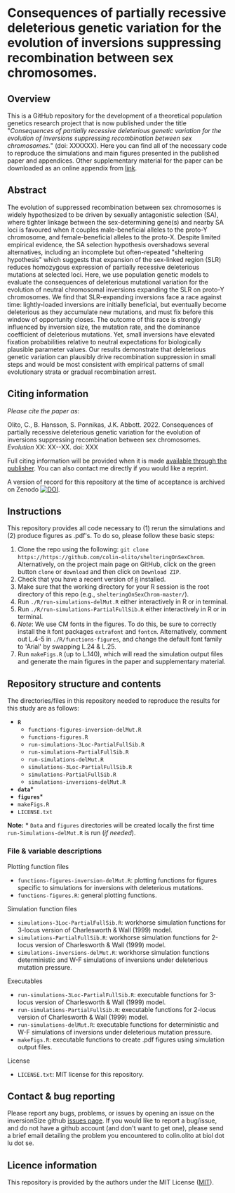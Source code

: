 # Consequences of partially recessive deleterious genetic variation for the evolution of inversions suppressing recombination between sex chromosomes.

## Overview

This is a GitHub repository for the development of a theoretical population genetics research project that is now published under the title "*Consequences of partially recessive deleterious genetic variation for the evolution of inversions suppressing recombination between sex chromosomes.*" (doi: XXXXXX). Here you can find all of the necessary code to reproduce the simulations and main figures presented in the published paper and appendices. Other supplementary material for the paper can be downloaded as an online appendix from [link](URL).


## Abstract

The evolution of suppressed recombination between sex chromosomes is widely hypothesized to be driven by sexually antagonistic selection (SA), where tighter linkage between the sex-determining gene(s) and nearby SA loci is favoured when it couples male-beneficial alleles to the proto-Y chromosome, and female-beneficial alleles to the proto-X. Despite limited empirical evidence, the SA selection hypothesis overshadows several alternatives, including an incomplete but often-repeated "sheltering hypothesis" which suggests that expansion of the sex-linked region (SLR) reduces homozygous expression of partially recessive deleterious mutations at selected loci. Here, we use population genetic models to evaluate the consequences of deleterious mutational variation for the evolution of neutral chromosomal inversions expanding the SLR on proto-Y chromosomes. We find that SLR-expanding inversions face a race against time: lightly-loaded inversions are initially beneficial, but eventually become deleterious as they accumulate new mutations, and must fix before this window of opportunity closes. The outcome of this race is strongly influenced by inversion size, the mutation rate, and the dominance coefficient of deleterious mutations. Yet, small inversions have elevated fixation probabilities relative to neutral expectations for biologically plausible parameter values. Our results demonstrate that deleterious genetic variation can plausibly drive recombination suppression in small steps and would be most consistent with empirical patterns of small evolutionary strata or gradual recombination arrest.



## Citing information
*Please cite the paper as*:

Olito, C., B. Hansson, S. Ponnikas, J.K. Abbott. 2022. Consequences of partially recessive deleterious genetic variation for the evolution of inversions suppressing recombination between sex chromosomes. *Evolution* XX: XX--XX. doi: XXX

Full citing information will be provided when it is made [available through the publisher](https://onlinelibrary.wiley.com/toc/15585646/0/0). You can also contact me directly if you would like a reprint. 

A version of record for this repository at the time of acceptance is archived on Zenodo [![DOI](https://zenodo.org/badge/449208001.svg)](https://zenodo.org/badge/latestdoi/449208001).

##  Instructions

This repository provides all code necessary to (1) rerun the simulations and (2) produce figures as .pdf's. To do so, please follow these basic steps:

1. Clone the repo using the following: `git clone https://https://github.com/colin-olito/shelteringOnSexChrom`. Alternatively, on the project main page on GitHub, click on the green button `clone` or `download` and then click on `Download ZIP`.  
2. Check that you have a recent version of [`R`](https://www.r-project.org/) installed. 
3. Make sure that the working directory for your R session is the root directory of this repo (e.g., `shelteringOnSexChrom-master/`).
4. Run `./R/run-simulations-delMut.R` either interactively in R or in terminal.
5. Run `./R/run-simulations-PartialFullSib.R` either interactively in R or in terminal.
6. *Note*: We use CM fonts in the figures. To do this, be sure to correctly install the `R` font packages `extrafont` and `fontcm`. Alternatively, comment out L.4-5 in `./R/functions-figures`, and change the default font family to 'Arial' by swapping L.24 & L.25.
7. Run `makeFigs.R` (up to L.140), which will read the simulation output files and generate the main figures in the paper and supplementary material.  



## Repository structure and contents 

The directories/files in this repository needed to reproduce the results for this study are as follows:  

- **`R`**   
	- `functions-figures-inversion-delMut.R`  
	- `functions-figures.R`  
	- `run-simulations-3Loc-PartialFullSib.R`  
	- `run-simulations-PartialFullSib.R`  
	- `run-simulations-delMut.R`  
	- `simulations-3Loc-PartialFullSib.R`  
	- `simulations-PartialFullSib.R`  
	- `simulations-inversions-delMut.R`  
- **`data`***  
- **`figures`***  
- `makeFigs.R`  
- `LICENSE.txt`   

**Note:** * `Data` and `figures` directories will be created locally the first time `run-Simulations-delMut.R` is run (*if needed*).


### File & variable descriptions

Plotting function files
- `functions-figures-inversion-delMut.R`: plotting functions for figures specific to simulations for inversions with deleterious mutations.  
- `functions-figures.R`: general plotting functions.   

Simulation function files
- `simulations-3Loc-PartialFullSib.R`: workhorse simulation functions for 3-locus version of Charlesworth & Wall (1999) model.   
- `simulations-PartialFullSib.R`: workhorse simulation functions for 2-locus version of Charlesworth & Wall (1999) model.   
- `simulations-inversions-delMut.R`: workhorse simulation functions deterministic and W-F simulations of inversions under deleterious mutation pressure.   

Executables
- `run-simulations-3Loc-PartialFullSib.R`: executable functions for 3-locus version of Charlesworth & Wall (1999) model.   
- `run-simulations-PartialFullSib.R`: executable functions for 2-locus version of Charlesworth & Wall (1999) model.   
- `run-simulations-delMut.R`: executable functions for deterministic and W-F simulations of inversions under deleterious mutation pressure.   
- `makeFigs.R`: executable functions to create .pdf figures using simulation output files.

License    
- `LICENSE.txt`: MIT license for this repository.  


## Contact & bug reporting

Please report any bugs, problems, or issues by opening an issue on the inversionSize github [issues page](https://github.com/colin-olito/shelteringOnSexChrom/issues). If you would like to report a bug/issue, and do not have a github account (and don't want to get one), please send a brief email detailing the problem you encountered to colin.olito at biol dot lu dot se.



## Licence information

This repository is provided by the authors under the MIT License ([MIT](https://opensource.org/licenses/MIT)).